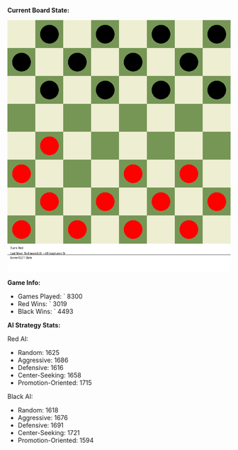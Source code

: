 
**Current Board State:**  
<!-- START_GIF -->
![Checkers Game](./checkers_game.gif)
<!-- END_GIF -->

**Game Info:**  
- Games Played: `<!-- GAMES_PLAYED --> 8300
- Red Wins: `<!-- RED_WINS --> 3019
- Black Wins: `<!-- BLACK_WINS --> 4493

<!-- AI_STATS -->
**AI Strategy Stats:**

Red AI:
- Random: 1625
- Aggressive: 1686
- Defensive: 1616
- Center-Seeking: 1658
- Promotion-Oriented: 1715

Black AI:
- Random: 1618
- Aggressive: 1676
- Defensive: 1691
- Center-Seeking: 1721
- Promotion-Oriented: 1594
